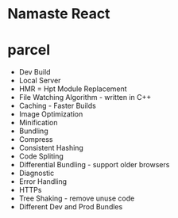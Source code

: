 # Namaste React

# parcel

- Dev Build
- Local Server
- HMR = Hpt Module Replacement
- File Watching Algorithm - written in C++
- Caching - Faster Builds
- Image Optimization
- Minification
- Bundling
- Compress
- Consistent Hashing
- Code Spliting
- Differential Bundling - support older browsers
- Diagnostic
- Error Handling
- HTTPs
- Tree Shaking - remove unuse code 
- Different Dev and Prod Bundles